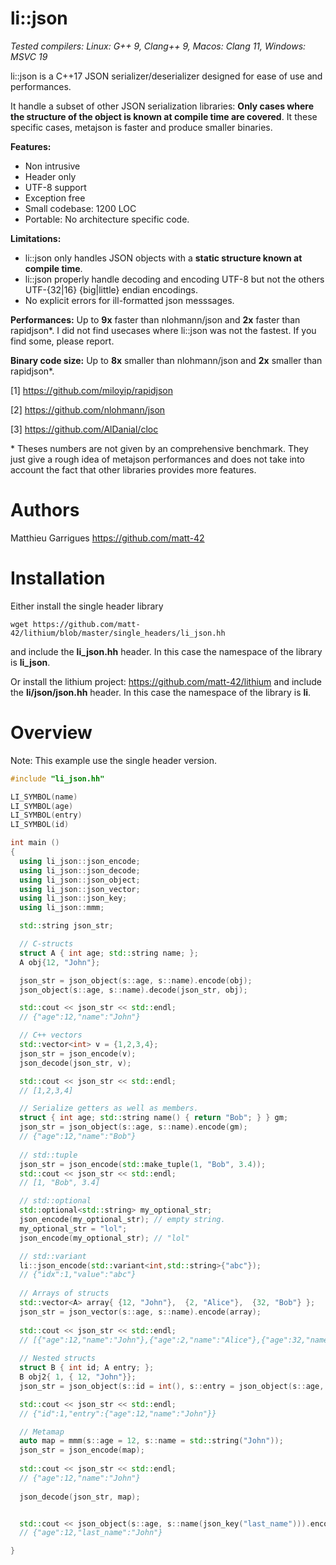 li::json
============================

*Tested compilers: Linux: G++ 9, Clang++ 9, Macos: Clang 11, Windows: MSVC 19*

li::json is a C++17 JSON serializer/deserializer designed for
ease of use and performances.

It handle a subset of other JSON serialization libraries: **Only cases
where the structure of the object is known at compile time are covered**.
It these specific cases, metajson is faster and produce smaller binaries.

**Features:**
  - Non intrusive
  - Header only
  - UTF-8 support
  - Exception free
  - Small codebase: 1200 LOC
  - Portable: No architecture specific code.

**Limitations:**
  - li::json only handles JSON objects with a **static structure known at compile time**.
  - li::json properly handle decoding and encoding UTF-8 but not the others UTF-{32|16} {big|little} endian encodings.
  - No explicit errors for ill-formatted json messsages.

**Performances:** Up to **9x** faster than nlohmann/json and **2x**
  faster than rapidjson*. I did not find usecases where li::json was
  not the fastest. If you find some, please report.

**Binary code size:** Up to **8x** smaller than nlohmann/json and **2x** smaller than rapidjson*.

[1] https://github.com/miloyip/rapidjson

[2] https://github.com/nlohmann/json

[3] https://github.com/AlDanial/cloc

\* Theses numbers are not given by an comprehensive benchmark. They just give a rough idea
of metajson performances and does not take into account the fact that other libraries provides
more features.

Authors
============================

Matthieu Garrigues https://github.com/matt-42


Installation
============================

Either install the single header library
```
wget https://github.com/matt-42/lithium/blob/master/single_headers/li_json.hh
```
and include the **li_json.hh** header. In this case the namespace of the library is **li_json**.

Or install the lithium project: https://github.com/matt-42/lithium
and include the **li/json/json.hh** header. In this case the namespace of the library is **li**.


Overview
============================

Note: This example use the single header version.

```c++
#include "li_json.hh"

LI_SYMBOL(name)
LI_SYMBOL(age)
LI_SYMBOL(entry)
LI_SYMBOL(id)

int main ()
{
  using li_json::json_encode;
  using li_json::json_decode;
  using li_json::json_object;
  using li_json::json_vector;
  using li_json::json_key;
  using li_json::mmm;

  std::string json_str;

  // C-structs
  struct A { int age; std::string name; };
  A obj{12, "John"};

  json_str = json_object(s::age, s::name).encode(obj);
  json_object(s::age, s::name).decode(json_str, obj);

  std::cout << json_str << std::endl;
  // {"age":12,"name":"John"}

  // C++ vectors
  std::vector<int> v = {1,2,3,4};
  json_str = json_encode(v);
  json_decode(json_str, v);

  std::cout << json_str << std::endl;
  // [1,2,3,4]

  // Serialize getters as well as members.
  struct { int age; std::string name() { return "Bob"; } } gm;
  json_str = json_object(s::age, s::name).encode(gm);
  // {"age":12,"name":"Bob"}
  
  // std::tuple
  json_str = json_encode(std::make_tuple(1, "Bob", 3.4));
  std::cout << json_str << std::endl;
  // [1, "Bob", 3.4]

  // std::optional
  std::optional<std::string> my_optional_str;
  json_encode(my_optional_str); // empty string.
  my_optional_str = "lol";
  json_encode(my_optional_str); // "lol"

  // std::variant
  li::json_encode(std::variant<int,std::string>{"abc"});
  // {"idx":1,"value":"abc"}
  
  // Arrays of structs
  std::vector<A> array{ {12, "John"},  {2, "Alice"},  {32, "Bob"} };
  json_str = json_vector(s::age, s::name).encode(array);
  
  std::cout << json_str << std::endl;
  // [{"age":12,"name":"John"},{"age":2,"name":"Alice"},{"age":32,"name":"Bob"}]
 
  // Nested structs
  struct B { int id; A entry; };
  B obj2{ 1, { 12, "John"}};
  json_str = json_object(s::id = int(), s::entry = json_object(s::age, s::name)).encode(obj2);

  std::cout << json_str << std::endl;
  // {"id":1,"entry":{"age":12,"name":"John"}}

  // Metamap
  auto map = mmm(s::age = 12, s::name = std::string("John"));
  json_str = json_encode(map);
  
  std::cout << json_str << std::endl;
  // {"age":12,"name":"John"}
  
  json_decode(json_str, map);


  std::cout << json_object(s::age, s::name(json_key("last_name"))).encode(obj) << std::endl;
  // {"age":12,"last_name":"John"}

}

```
